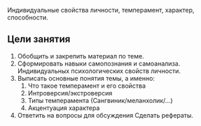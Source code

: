 Индивидуальные свойства личности, темперамент, характер, способности.

## Цели занятия
1. Обобщить и закрепить материал по теме.
2. Сформировать навыки самопознания и самоанализа. Индивидуальных психологических свойств личности.
3. Выписать основные понятия темы, а именно: 
	1. Что такое темперамент и его свойства
	2. Интроверсия/экстроверсия
	3. Типы темперамента (Сангвиник/меланхолик/...)
	4. Акцентуация характера
4. Ответить на вопросы для обсуждения
Сделать рефераты.


